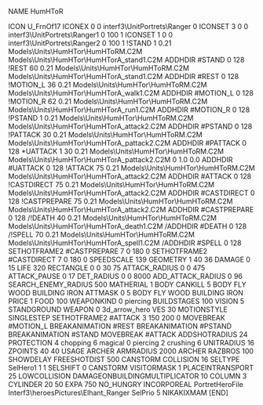 NAME HumHToR

ICON U_FrnOf17
ICONEX 0 0 interf3\UnitPortrets\Ranger 0
ICONSET 3 0 0 interf3\UnitPortrets\Ranger1 0 100 1
ICONSET 1 0 0 interf3\UnitPortrets\Ranger2 0 100 1
!STAND          1 0.21 Models\Units\HumHTor\HumHToRM.C2M Models\Units\HumHTor\HumHTorA_stand1.C2M
ADDHDIR #STAND 0 128
!REST          60 0.21 Models\Units\HumHTor\HumHToRM.C2M Models\Units\HumHTor\HumHTorA_stand1.C2M
ADDHDIR #REST 0 128
!MOTION_L      36 0.21 Models\Units\HumHTor\HumHToRM.C2M Models\Units\HumHTor\HumHTorA_walk1.C2M
ADDHDIR #MOTION_L 0 128
!MOTION_R      62 0.21 Models\Units\HumHTor\HumHToRM.C2M Models\Units\HumHTor\HumHTorA_run1.C2M
ADDHDIR #MOTION_R 0 128                                                        
!PSTAND        1  0.21 Models\Units\HumHTor\HumHToRM.C2M Models\Units\HumHTor\HumHTorA_attack2.C2M
ADDHDIR #PSTAND 0 128 
!PATTACK        30 0.21 Models\Units\HumHTor\HumHToRM.C2M Models\Units\HumHTor\HumHTorA_pattack2.C2M
ADDHDIR #PATTACK 0 128
*UATTACK        1 30 0.21 Models\Units\HumHTor\HumHToRM.C2M Models\Units\HumHTor\HumHTorA_pattack2.C2M 0 1.0 0.0 
ADDHDIR #UATTACK 0 128
!ATTACK        75 0.21 Models\Units\HumHTor\HumHToRM.C2M Models\Units\HumHTor\HumHTorA_attack2.C2M
ADDHDIR #ATTACK 0 128
!CASTDIRECT        75 0.21 Models\Units\HumHTor\HumHToRM.C2M Models\Units\HumHTor\HumHTorA_attack2.C2M
ADDHDIR #CASTDIRECT 0 128
!CASTPREPARE        75 0.21 Models\Units\HumHTor\HumHToRM.C2M Models\Units\HumHTor\HumHTorA_attack2.C2M
ADDHDIR #CASTPREPARE 0 128
/!DEATH         40 0.21 Models\Units\HumHTor\HumHToRM.C2M Models\Units\HumHTor\HumHTorA_death1.C2M
/ADDHDIR #DEATH 0 128
/!SPELL        70 0.21 Models\Units\HumHTor\HumHToRM.C2M Models\Units\HumHTor\HumHTorA_spell1.C2M
/ADDHDIR #SPELL 0 128
SETHOTFRAME2 #CASTPREPARE 7 0 180 0
SETHOTFRAME2 #CASTDIRECT 7 0 180 0
SPEEDSCALE 139
GEOMETRY 1 40 36
DAMAGE   0 15
LIFE     320
RECTANGLE 0 0 30 75
ATTACK_RADIUS 0 0 475
ATTACK_PAUSE 0 17
DET_RADIUS 0 0 8000
ADD_ATTACK_RADIUS 0 96
SEARCH_ENEMY_RADIUS 500
MATHERIAL 1 BODY
CANKILL 5 BODY FLY WOOD BUILDING IRON
ATTMASK 0 5 BODY FLY WOOD BUILDING IRON
PRICE 1 FOOD 100
WEAPONKIND 0 piercing
BUILDSTAGES 100
VISION 5
STANDGROUND
WEAPON 0 3d_arrow_hero
VES 30
MOTIONSTYLE SINGLESTEP
SETHOTFRAME2 #ATTACK 3 150 200 0
MOVEBREAK #MOTION_L
BREAKANIMATION #REST
BREAKANIMATION #PSTAND
BREAKANIMATION #STAND
MOVEBREAK #ATTACK
ADDSHOTRADIUS 24
PROTECTION 4 chopping 6 magical 0 piercing 2 crushing 6
UNITRADIUS 16
ZPOINTS 40 40
USAGE ARCHER
ARMRADIUS 		2000
ARCHER
RAZBROS 100
SHOWDELAY
FREESHOTDIST 500
CANSTORM
COLLISION 16
SELTYPE SelHero1 1 1
SELSHIFT 0
CANSTORM
VISITORMASK 1
PLACEINTRANSPORT 25
LOWCOLLISION
DAMAGEONBUILDINGMULTIPLICATOR 10
COLUMN 3
CYLINDER 20 50
EXPA 750
NO_HUNGRY
INCORPOREAL
PortretHeroFile Interf3\heroesPictures\Elhant_Ranger
SelPrio 5
NIKAKIXMAM
[END]

